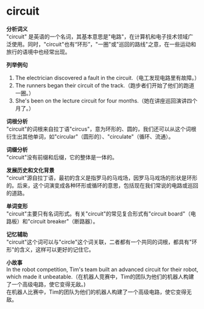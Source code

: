 # circuit

**分析词义**  
"circuit" 是英语的一个名词，其基本意思是"电路"，在计算机和电子技术领域广泛使用。同时，"circuit"也有“环形”，"一圈"或"巡回的路线"之意，在一些运动和旅行的语境中也经常出现。

  

**列举例句**

  

1.  The electrician discovered a fault in the circuit.（电工发现电路里有故障。）
2.  The runners began their circuit of the track.（跑步者们开始了他们的跑道一圈。）
3.  She's been on the lecture circuit for four months.（她在讲座巡回演讲四个月了。）

  

**词根分析**  
"circuit"的词根来自拉丁语"circus"，意为环形的、圆的，我们还可以从这个词根衍生出其他单词，如"circular"（圆形的）、"circulate"（循环、流通）。

  

**词缀分析**  
"circuit"没有前缀和后缀，它的整体是一体的。

  

**发展历史和文化背景**  
"circuit"源自拉丁语，最初的含义是指罗马的马戏场，因罗马马戏场的形状是环形的。后来，这个词演变成各种环形或循环的意思，包括现在我们常说的电路或巡回的道路。

  

**单词变形**  
"circuit"主要只有名词形式。有关"circuit"的常见复合形式有"circuit board"（电路板）和"circuit breaker"（断路器）。

  

**记忆辅助**  
"circuit"这个词可以与"circle"这个词关联，二者都有一个共同的词根，都具有"环形"的含义，这样可以更好的记住它。

  

**小故事**  
In the robot competition, Tim's team built an advanced circuit for their robot, which made it unbeatable.（在机器人竞赛中，Tim的团队为他们的机器人构建了一个高级电路，使它变得无敌。)  
在机器人比赛中，Tim的团队为他们的机器人构建了一个高级电路，使它变得无敌。
